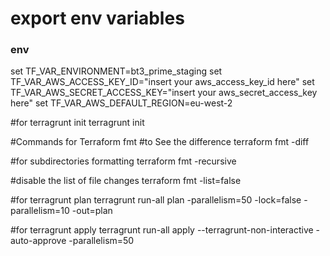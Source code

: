 # export env variables
### env
set TF_VAR_ENVIRONMENT=bt3_prime_staging
set TF_VAR_AWS_ACCESS_KEY_ID="insert your aws_access_key_id here"
set TF_VAR_AWS_SECRET_ACCESS_KEY="insert your aws_secret_access_key here"
set TF_VAR_AWS_DEFAULT_REGION=eu-west-2

#for terragrunt init
terragrunt init

#Commands for Terraform fmt
#to See the difference
terraform fmt -diff

#for subdirectories formatting
terraform fmt -recursive

#disable the list of file changes
terraform fmt -list=false

#for terragrunt plan
terragrunt run-all plan -parallelism=50 -lock=false -parallelism=10 -out=plan

#for terragrunt apply
terragrunt run-all apply --terragrunt-non-interactive -auto-approve -parallelism=50
